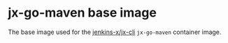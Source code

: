 # jx-go-maven base image

The base image used for the [jenkins-x/jx-cli](https://github.com/jenkins-x/jx-cli) `jx-go-maven` container image.
